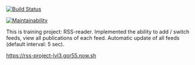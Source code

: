[![Build Status](https://travis-ci.com/EgorEf/frontend-project-lvl3.svg?branch=master)](https://travis-ci.com/EgorEf/frontend-project-lvl3)

[![Maintainability](https://api.codeclimate.com/v1/badges/6449014b730b8b42a2a0/maintainability)](https://codeclimate.com/github/EgorEf/frontend-project-lvl3/maintainability)

This is training project: RSS-reader. Implemented the ability to add / switch feeds, view all publications of each feed. 
Automatic update of all feeds (default interval: 5 sec).

https://rss-project-lvl3.gor55.now.sh
